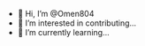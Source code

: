 - 👋 Hi, I’m @Omen804
- 👀 I’m interested in contributing...
- 🌱 I’m currently learning...

<!---
Omen804/Omen804 is a ✨ special ✨ repository because its `README.md` (this file) appears on your GitHub profile.
You can click the Preview link to take a look at your changes.
--->

